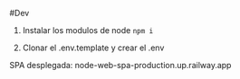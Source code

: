 

#Dev    

1. Instalar los modulos de node ```npm i```

2. Clonar el .env.template y crear el .env

SPA desplegada: node-web-spa-production.up.railway.app
